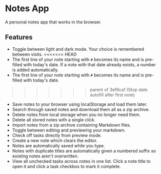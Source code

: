 # Notes App
A personal notes app that works in the browser.

## Features

- Toggle between light and dark mode. Your choice is remembered between visits.
<<<<<<< HEAD
- The first line of your note starting with `#` becomes its name and is pre-filled with today's date. If a note with that date already exists, a number is added automatically.
- The first line of your note starting with `#` becomes its name and is pre-filled with today's date.
>>>>>>> parent of 3ef6ca1 (Stop date autofill after first note)
- Save notes to your browser using localStorage and load them later.
- Search through saved notes and download them all as a zip archive.
- Delete notes from local storage when you no longer need them.
- Delete all stored notes with a single click.
- Import notes from a zip archive containing Markdown files.
- Toggle between editing and previewing your markdown.
- Check off tasks directly from preview mode.
- Create a new note which clears the editor.
- Notes are automatically saved while you type.
- Notes with duplicate titles are automatically given a numbered suffix so existing notes aren't overwritten.
- View all unchecked tasks across notes in one list. Click a note title to open
  it and click a task checkbox to mark it complete.
